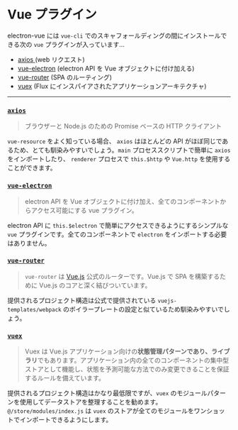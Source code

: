 # Vue プラグイン

electron-vue には `vue-cli` でのスキャフォールディングの間にインストールできる次の `vue` プラグインが入っています...

- [axios ](https://github.com/mzabriskie/axios)(web リクエスト)
- [vue-electron](https://github.com/SimulatedGREG/vue-electron) (electron API を Vue オブジェクトに付け加える)
- [vue-router](https://github.com/vuejs/vue-router) (SPA のルーティング)
- [vuex](https://github.com/vuejs/vuex) (Flux にインスパイアされたアプリケーションアーキテクチャ)

---

### [`axios`](https://github.com/mzabriskie/axios)

> ブラウザーと Node.js のための Promise ベースの HTTP クライアント

`vue-resource` をよく知っている場合、 `axios` はほとんどの API がほぼ同じであるため、とても馴染みやすいでしょう。`main` プロセススクリプトで簡単に `axios` をインポートしたり、 `renderer` プロセスで `this.$http` や `Vue.http` を使用することができます。

### [`vue-electron`](https://github.com/SimulatedGREG/vue-electron)

> electron API を Vue オブジェクトに付け加え、全てのコンポーネントからアクセス可能にする vue プラグイン。

electron API に `this.$electron` で簡単にアクセスできるようにするシンプルな `vue` プラグインです。全てのコンポーネントで `electron` をインポートする必要はありません。

### [`vue-router`](https://github.com/vuejs/vue-router)

> `vue-router`  は [Vue.js](http://vuejs.org/) 公式のルーターです。Vue.js で SPA を構築するために Vue.js のコアと深く結びついています。

提供されるプロジェクト構造は公式で提供されている `vuejs-templates/webpack` のボイラープレートの設定と似ているため馴染みやすいでしょう。

### [`vuex`](https://github.com/vuejs/vuex)

> Vuex は Vue.js アプリケーション向けの**状態管理パターンであり、ライブラリ**でもあります。アプリケーション内の全てのコンポーネントの集中型ストアとして機能し、状態を予測可能な方法でのみ変更できることを保証するルールを備えています。

提供されるプロジェクト構造はかなり最低限ですが、`vuex` のモジュールパターンを使用してデータストアを整理することを勧めます。`@/store/modules/index.js` は `vuex` のストアが全てのモジュールをワンショットでインポートできるようにします。
